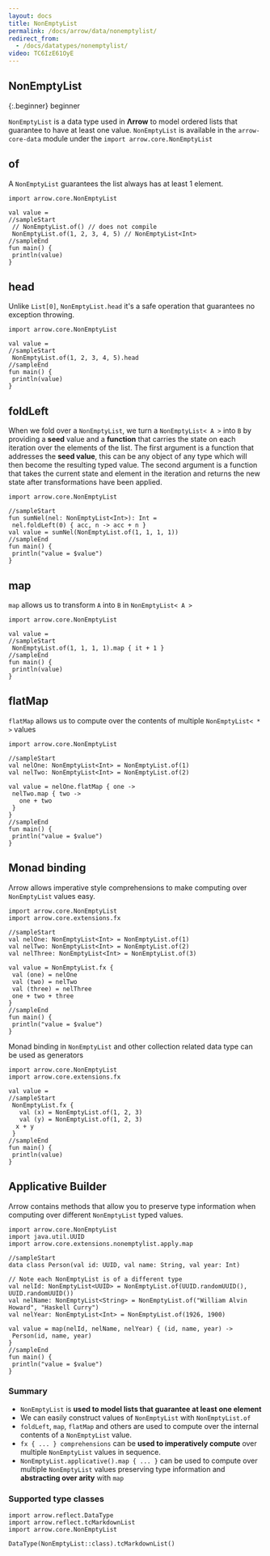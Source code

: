 ```yaml
---
layout: docs
title: NonEmptyList
permalink: /docs/arrow/data/nonemptylist/
redirect_from:
  - /docs/datatypes/nonemptylist/
video: TC6IzE61OyE
---
```


## NonEmptyList

{:.beginner}
beginner

`NonEmptyList` is a data type used in __Λrrow__ to model ordered lists that guarantee to have at least one value.
`NonEmptyList` is available in the `arrow-core-data` module under the `import arrow.core.NonEmptyList`

## of

A `NonEmptyList` guarantees the list always has at least 1 element.

```kotlin:ank:playground
import arrow.core.NonEmptyList

val value =
//sampleStart
 // NonEmptyList.of() // does not compile
 NonEmptyList.of(1, 2, 3, 4, 5) // NonEmptyList<Int>
//sampleEnd
fun main() {
 println(value)
}
```

## head

Unlike `List[0]`, `NonEmptyList.head` it's a safe operation that guarantees no exception throwing.

```kotlin:ank:playground
import arrow.core.NonEmptyList

val value =
//sampleStart
 NonEmptyList.of(1, 2, 3, 4, 5).head
//sampleEnd
fun main() {
 println(value)
}
```

## foldLeft

When we fold over a `NonEmptyList`, we turn a `NonEmptyList< A >` into `B` by providing a __seed__ value and a __function__ that carries the state on each iteration over the elements of the list.
The first argument is a function that addresses the __seed value__, this can be any object of any type which will then become the resulting typed value.
The second argument is a function that takes the current state and element in the iteration and returns the new state after transformations have been applied.

```kotlin:ank:playground
import arrow.core.NonEmptyList

//sampleStart
fun sumNel(nel: NonEmptyList<Int>): Int =
 nel.foldLeft(0) { acc, n -> acc + n }
val value = sumNel(NonEmptyList.of(1, 1, 1, 1))
//sampleEnd
fun main() {
 println("value = $value")
}
```

## map

`map` allows us to transform `A` into `B` in `NonEmptyList< A >`

```kotlin:ank:playground
import arrow.core.NonEmptyList

val value =
//sampleStart
 NonEmptyList.of(1, 1, 1, 1).map { it + 1 }
//sampleEnd
fun main() {
 println(value)
}
```

## flatMap

`flatMap` allows us to compute over the contents of multiple `NonEmptyList< * >` values

```kotlin:ank:playground
import arrow.core.NonEmptyList

//sampleStart
val nelOne: NonEmptyList<Int> = NonEmptyList.of(1)
val nelTwo: NonEmptyList<Int> = NonEmptyList.of(2)

val value = nelOne.flatMap { one ->
 nelTwo.map { two ->
   one + two
 }
}
//sampleEnd
fun main() {
 println("value = $value")
}
```

## Monad binding

Λrrow allows imperative style comprehensions to make computing over `NonEmptyList` values easy.

```kotlin:ank:playground
import arrow.core.NonEmptyList
import arrow.core.extensions.fx

//sampleStart
val nelOne: NonEmptyList<Int> = NonEmptyList.of(1)
val nelTwo: NonEmptyList<Int> = NonEmptyList.of(2)
val nelThree: NonEmptyList<Int> = NonEmptyList.of(3)

val value = NonEmptyList.fx {
 val (one) = nelOne
 val (two) = nelTwo
 val (three) = nelThree
 one + two + three
}
//sampleEnd
fun main() {
 println("value = $value")
}
```

Monad binding in `NonEmptyList` and other collection related data type can be used as generators

```kotlin:ank:playground
import arrow.core.NonEmptyList
import arrow.core.extensions.fx

val value =
//sampleStart
 NonEmptyList.fx {
   val (x) = NonEmptyList.of(1, 2, 3)
   val (y) = NonEmptyList.of(1, 2, 3)
  x + y
 }
//sampleEnd
fun main() {
 println(value)
}
```

## Applicative Builder

Λrrow contains methods that allow you to preserve type information when computing over different `NonEmptyList` typed values.

```kotlin:ank:playground
import arrow.core.NonEmptyList
import java.util.UUID
import arrow.core.extensions.nonemptylist.apply.map

//sampleStart
data class Person(val id: UUID, val name: String, val year: Int)

// Note each NonEmptyList is of a different type
val nelId: NonEmptyList<UUID> = NonEmptyList.of(UUID.randomUUID(), UUID.randomUUID())
val nelName: NonEmptyList<String> = NonEmptyList.of("William Alvin Howard", "Haskell Curry")
val nelYear: NonEmptyList<Int> = NonEmptyList.of(1926, 1900)

val value = map(nelId, nelName, nelYear) { (id, name, year) ->
 Person(id, name, year)
}
//sampleEnd
fun main() {
 println("value = $value")
}
```

### Summary

- `NonEmptyList` is __used to model lists that guarantee at least one element__
- We can easily construct values of `NonEmptyList` with `NonEmptyList.of`
- `foldLeft`, `map`, `flatMap` and others are used to compute over the internal contents of a `NonEmptyList` value.
- `fx { ... } comprehensions` can be __used to imperatively compute__ over multiple `NonEmptyList` values in sequence.
- `NonEmptyList.applicative().map { ... }` can be used to compute over multiple `NonEmptyList` values preserving type information and __abstracting over arity__ with `map`

### Supported type classes

```kotlin:ank:replace
import arrow.reflect.DataType
import arrow.reflect.tcMarkdownList
import arrow.core.NonEmptyList

DataType(NonEmptyList::class).tcMarkdownList()
```
